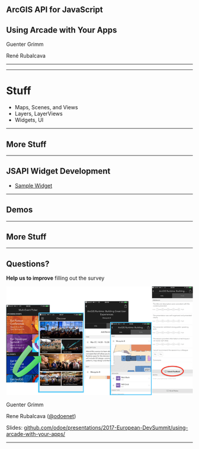 <!-- .slide: class="title" -->

## ArcGIS API for JavaScript

## Using Arcade with Your Apps

Guenter Grimm

René Rubalcava

---

<!-- .slide: class="sponsor" -->

---

<!-- .slide: class="section" -->

# Stuff

- Maps, Scenes, and Views
- Layers, LayerViews
- Widgets, UI

---

## More Stuff

---

<!-- .slide: class="section" -->

## JSAPI Widget Development

- [Sample Widget](https://github.com/Esri/arcgis-js-api/blob/4master/widgets/Home.tsx)

---

<!-- .slide: class="section" -->

## Demos

---

## More Stuff

---

<!-- .slide: class="questions" -->

## Questions?

**Help us to improve** filling out the survey

![Survey](images/survey-slide.png)

Guenter Grimm

Rene Rubalcava ([@odoenet](https://twitter.com/odoenet))

Slides: [github.com/odoe/presentations/2017-European-DevSummit/using-arcade-with-your-apps/](github.com/odoe/presentations/2017-European-DevSummit/using-arcade-with-your-apps)

---


<!-- .slide: class="end" -->
